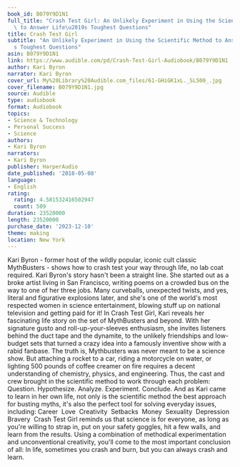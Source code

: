 ```yaml
---
book_id: B079Y9D1N1
full_title: "Crash Test Girl: An Unlikely Experiment in Using the Scientific Method\
  \ to Answer Life\u2019s Toughest Questions"
title: Crash Test Girl
subtitle: "An Unlikely Experiment in Using the Scientific Method to Answer Life\u2019\
  s Toughest Questions"
asin: B079Y9D1N1
link: https://www.audible.com/pd/Crash-Test-Girl-Audiobook/B079Y9D1N1
author: Kari Byron
narrator: Kari Byron
cover_url: My%20Library%20Audible.com_files/61-GHiGK1xL._SL500_.jpg
cover_filename: B079Y9D1N1.jpg
source: Audible
type: audiobook
format: Audiobook
topics:
- Science & Technology
- Personal Success
- Science
authors:
- Kari Byron
narrators:
- Kari Byron
publisher: HarperAudio
date_published: '2018-05-08'
language:
- English
rating:
  rating: 4.581532416502947
  count: 509
duration: 23520000
length: 23520000
purchase_date: '2023-12-10'
theme: making
location: New York
---
```

Kari Byron - former host of the wildly popular, iconic cult classic MythBusters - shows how to crash test your way through life, no lab coat required.
Kari Byron's story hasn't been a straight line. She started out as a broke artist living in San Francisco, writing poems on a crowded bus on the way to one of her three jobs. Many curveballs, unexpected twists, and yes, literal and figurative explosions later, and she's one of the world's most respected women in science entertainment, blowing stuff up on national television and getting paid for it!
In Crash Test Girl, Kari reveals her fascinating life story on the set of MythBusters and beyond. With her signature gusto and roll-up-your-sleeves enthusiasm, she invites listeners behind the duct tape and the dynamite, to the unlikely friendships and low-budget sets that turned a crazy idea into a famously inventive show with a rabid fanbase.
The truth is, Mythbusters was never meant to be a science show. But attaching a rocket to a car, riding a motorcycle on water, or lighting 500 pounds of coffee creamer on fire requires a decent understanding of chemistry, physics, and engineering.
Thus, the cast and crew brought in the scientific method to work through each problem: Question. Hypothesize. Analyze. Experiment. Conclude.
And as Kari came to learn in her own life, not only is the scientific method the best approach for busting myths, it's also the perfect tool for solving everyday issues, including:
Career  Love  Creativity  Setbacks  Money  Sexuality  Depression  Bravery  Crash Test Girl reminds us that science is for everyone, as long as you're willing to strap in, put on your safety goggles, hit a few walls, and learn from the results. Using a combination of methodical experimentation and unconventional creativity, you'll come to the most important conclusion of all: In life, sometimes you crash and burn, but you can always crash and learn.

